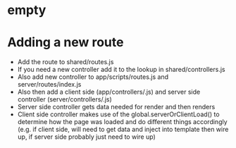 # empty

# Adding a new route

- Add the route to shared/routes.js
- If you need a new controller add it to the lookup in shared/controllers.js
- Also add new controller to app/scripts/routes.js and server/routes/index.js
- Also then add a client side (app/controllers/<new controller name here>.js) and server side controller (server/controllers/<new controller name here>.js)
- Server side controller gets data needed for render and then renders
- Client side controller makes use of the global.serverOrClientLoad() to determine how the page was loaded and do different things accordingly (e.g. if client side, will need to get data and inject into template then wire up, if server side probably just need to wire up)